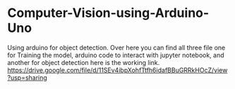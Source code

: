 # Computer-Vision-using-Arduino-Uno
Using arduino for object detection.
Over here you can find all three file one for Training the model, arduino code to interact with jupyter notebook, and another for object detection
here is the working link.
https://drive.google.com/file/d/11SEv4ibpXohfTtfh6idafBBuGRRkHOcZ/view?usp=sharing
